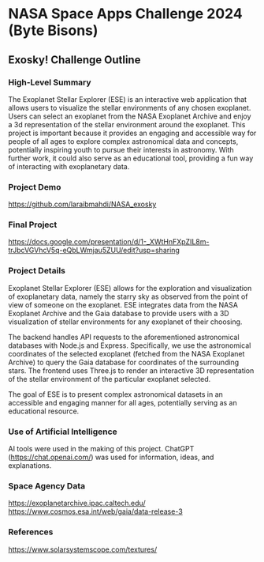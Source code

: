 # NASA Space Apps Challenge 2024 (Byte Bisons)

## Exosky! Challenge Outline
### High-Level Summary
The Exoplanet Stellar Explorer (ESE) is an interactive web application that allows users to visualize the stellar environments of any chosen exoplanet. Users can select an exoplanet from the NASA Exoplanet Archive and enjoy a 3d representation of the stellar environment around the exoplanet. This project is important because it provides an engaging and accessible way for people of all ages to explore complex astronomical data and concepts, potentially inspiring youth to pursue their interests in astronomy. With further work, it could also serve as an educational tool, providing a fun way of interacting with exoplanetary data.
### Project Demo
https://github.com/laraibmahdi/NASA_exosky
### Final Project
https://docs.google.com/presentation/d/1-_XWtHnFXpZIL8m-trJbcVGVhcV5q-eQbLWmjau5ZUU/edit?usp=sharing
### Project Details
Exoplanet Stellar Explorer (ESE) allows for the exploration and visualization of exoplanetary data, namely the starry sky as observed from the point of view of someone on the exoplanet. ESE integrates data from the NASA Exoplanet Archive and the Gaia database to provide users with a 3D visualization of stellar environments for any exoplanet of their choosing. 

The backend handles API requests to the aforementioned astronomical databases with Node.js and Express. Specifically, we use the astronomical coordinates of the selected exoplanet (fetched from the NASA Exoplanet Archive) to query the Gaia database for coordinates of the surrounding stars. The frontend uses Three.js to render an interactive 3D representation of the stellar environment of the particular exoplanet selected.

The goal of ESE is to present complex astronomical datasets in an accessible and engaging manner for all ages, potentially serving as an educational resource.
### Use of Artificial Intelligence
AI tools were used in the making of this project. ChatGPT (https://chat.openai.com/) was used for information, ideas, and explanations.
### Space Agency Data
https://exoplanetarchive.ipac.caltech.edu/
https://www.cosmos.esa.int/web/gaia/data-release-3
### References
https://www.solarsystemscope.com/textures/
